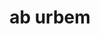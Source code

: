 ---
title: ab urbem
meaning: away from the city
ch: 9
di: (ablative singular)
pos: prepphrase
preposition: ab
noun: urbem
---